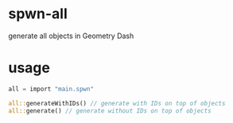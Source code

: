 # spwn-all
generate all objects in Geometry Dash

# usage
```rs
all = import "main.spwn"

all::generateWithIDs() // generate with IDs on top of objects
all::generate() // generate without IDs on top of objects
```
